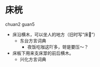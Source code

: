 # 床桄
chuan2 guan5
+ 床沿横木，可以坐人的地方（旧时写“床𤗶”）
  * 东台方言词典
    - 夜饭吃咖这吖多，哿是要压～？
+ 床板下用来支床牚的前后横木。
  * 兴化方言词典
